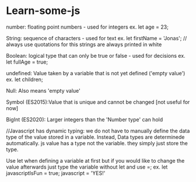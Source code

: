 # Learn-some-js
number: floating point numbers - used for integers ex. let age = 23;

String: sequence of characters - used for text ex. let firstName = 'Jonas';
// always use quotations for this
strings are always printed in white

Boolean: logical type that can only be true or false - used for decisions
ex. let fullAge = true;

undefined: Value taken by a variable that is not yet defined ('empty value')
ex. let children;

Null: Also means 'empty value'

Symbol (ES2015):Value that is unique and cannot be changed [not useful for now]

BigInt (ES2020): Larger integers than the 'Number type' can hold

//Javascript has dynamic typing: we do not have to manually define the data type of the value stored in a variable. Instead, Data types are determinede automatically.
js value has a type not the variable. they simply just store the type.

Use let when defining a variable at first but if you would like to change the value afterwards just type the variable without let and use =;
ex. let javascriptIsFun = true;
javascript = 'YES!'

